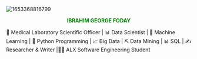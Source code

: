 ![1653368816799](https://github.com/ibrahimgeorgefoday/ibrahimgeorgefoday/assets/122330387/7d1f3f6a-ffbe-4e07-b9f5-2298f04b4e46)
<p align="center"><b><font color="green">IBRAHIM GEORGE FODAY</font></b></p>

🔬 Medical Laboratory Scientific Officer | 📊 Data Scientist | 🤖 Machine Learning | 🐍 Python Programming | 📈 Big Data | ⛏️ Data Mining | 📊 SQL | ✍️ Researcher & Writer |👨‍💻 ALX Software Engineering Student
